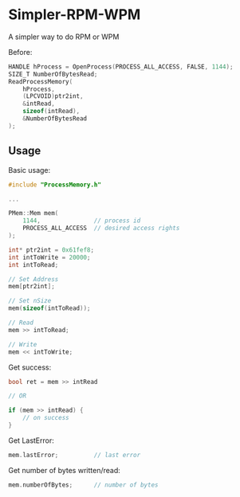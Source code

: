 # Simpler-RPM-WPM
A simpler way to do RPM or WPM  

Before:
```cpp
HANDLE hProcess = OpenProcess(PROCESS_ALL_ACCESS, FALSE, 1144);
SIZE_T NumberOfBytesRead;
ReadProcessMemory(
    hProcess,
    (LPCVOID)ptr2int,
    &intRead,
    sizeof(intRead),
    &NumberOfBytesRead
);
```

## Usage  

Basic usage:
```cpp
#include "ProcessMemory.h"

...

PMem::Mem mem(
    1144,               // process id
    PROCESS_ALL_ACCESS  // desired access rights
);

int* ptr2int = 0x61fef8;
int intToWrite = 20000;
int intToRead;

// Set Address
mem[ptr2int];

// Set nSize
mem(sizeof(intToRead));

// Read
mem >> intToRead;

// Write
mem << intToWrite;
```

Get success:  
```cpp
bool ret = mem >> intRead

// OR

if (mem >> intRead) {
    // on success
}
```

Get LastError:   
```cpp
mem.lastError;          // last error
```

Get number of bytes written/read:   
```cpp
mem.numberOfBytes;      // number of bytes
```
